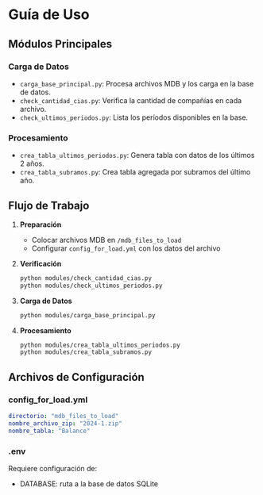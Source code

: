 # Guía de Uso

## Módulos Principales

### Carga de Datos
- `carga_base_principal.py`: Procesa archivos MDB y los carga en la base de datos.
- `check_cantidad_cias.py`: Verifica la cantidad de compañías en cada archivo.
- `check_ultimos_periodos.py`: Lista los períodos disponibles en la base.

### Procesamiento
- `crea_tabla_ultimos_periodos.py`: Genera tabla con datos de los últimos 2 años.
- `crea_tabla_subramos.py`: Crea tabla agregada por subramos del último año.

## Flujo de Trabajo

1. **Preparación**
   - Colocar archivos MDB en `/mdb_files_to_load`
   - Configurar `config_for_load.yml` con los datos del archivo

2. **Verificación**
   ```bash
   python modules/check_cantidad_cias.py
   python modules/check_ultimos_periodos.py
   ```

3. **Carga de Datos**
   ```bash
   python modules/carga_base_principal.py
   ```

4. **Procesamiento**
   ```bash
   python modules/crea_tabla_ultimos_periodos.py
   python modules/crea_tabla_subramos.py
   ```

## Archivos de Configuración

### config_for_load.yml
```yaml
directorio: "mdb_files_to_load"
nombre_archivo_zip: "2024-1.zip"
nombre_tabla: "Balance"
```

### .env
Requiere configuración de:
- DATABASE: ruta a la base de datos SQLite